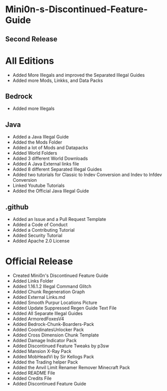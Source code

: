 # Mini0n-s-Discontinued-Feature-Guide

## Second Release

# All Editions
- Added More Illegals and improved the Separated Illegal Guides
- Added more Mods, Linkks, and Data Packs

## Bedrock
-  Added more Illegals

## Java
- Added a Java Illegal Guide
- Added the Mods Folder
- Added a lot of Mods and Datapacks
- Added World Folders
- Added 3 different World Downloads
- Added A Java External links file
- Added 8 different Separated Illegal Guides
- Added two tutorials for Classic to Indev Conversion and Indev to Infdev Conversion
- Linked Youtube Tutorials
- Added the Official Java Illegal Guide

## .github
- Added an Issue and a Pull Request Template
- Added a Code of Conduct
- Added a Contributing Tutorial
- Added Security Tutorial
- Added Apache 2.0 License


# Official Release
- Created Mini0n's Discontinued Feature Guide
- Added Links Folder
- Added 1.16.1.2 Illegal Command Glitch
- Added Chunk Regeneration Graph
- Added External Links.md
- Added Smooth Purpur Locations Picture
- Added Update Suppressed Regen Guide Text File
- Added All Separate Illegal Guides
- Added ArmoredFoxesV4
- Added Bedrock-Chunk-Boarders-Pack
- Added CoordinatesUnlocker Pack
- Added Cross Dimension Chunk Template
- Added Damage Indicator Pack
- Added Discontinued Feature Tweaks by p3sw
- Added Mansion X-Ray Pack
- Added MobHeadVi by Sir Kellogs Pack
- Added the Trading helper Pack
- Added the Anvil Limit Renamer Remover Minecraft Pack
- Added README File
- Added Credits File
- Added Discontinued Feature Guide
